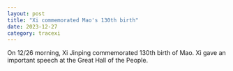 ```yaml
---
layout: post
title: "Xi commemorated Mao's 130th birth"
date: 2023-12-27
category: tracexi
---
```


On 12/26 morning, Xi Jinping commemorated 130th birth of Mao. Xi gave an important speech at the Great Hall of the People.

